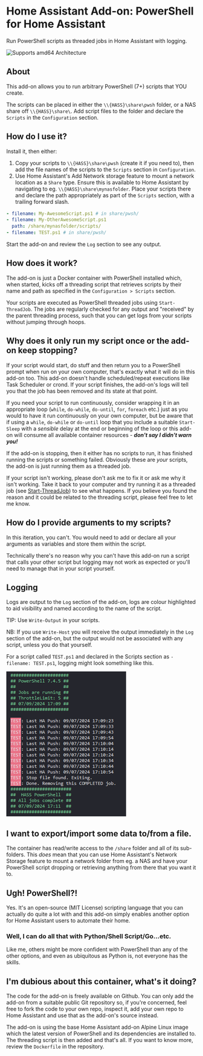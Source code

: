 # Home Assistant Add-on: PowerShell for Home Assistant

Run PowerShell scripts as threaded jobs in Home Assistant with logging.

![Supports amd64 Architecture][amd64-shield]

## About

This add-on allows you to run arbitrary PowerShell (7+) scripts that YOU create.

The scripts can be placed in either the `\\{HASS}\share\pwsh` folder, or a NAS share off `\\{HASS}\share\`. Add script files to the folder and declare the `Scripts` in the `Configuration` section.

## How do I use it?

Install it, then either:
1. Copy your scripts to `\\{HASS}\share\pwsh` (create it if you need to), then add the file names of the scripts to the `Scripts` section in `Configuration`.
2. Use Home Assistant's Add Network storage feature to mount a network location as a `Share` type. Ensure this is available to Home Assistant by navigating to eg. `\\{HASS}\share\mynasfolder`. Place your scripts there and declare the path appropriately as part of the `Scripts` section, with a trailing forward slash.

```yaml
- filename: My-AwesomeScript.ps1 # in share/pwsh/
- filename: My-OtherAwesomeScript.ps1
  path: /share/mynasfolder/scripts/
- filename: TEST.ps1 # in share/pwsh/
```

Start the add-on and review the `Log` section to see any output.

## How does it work?

The add-on is just a Docker container with PowerShell installed which, when started, kicks off a threading script that retrieves scripts by their name and path as specified in the `Configuration > Scripts` section.

Your scripts are executed as PowerShell threaded jobs using `Start-ThreadJob`. The jobs are regularly checked for any output and "received" by the parent threading process, such that you can get logs from your scripts without jumping through hoops.

## Why does it only run my script once or the add-on keep stopping?

If your script would start, do stuff and then return you to a PowerShell prompt when run on your own computer, that's exactly what it will do in this add-on too. This add-on doesn't handle scheduled/repeat executions like Task Scheduler or crond. If your script finishes, the add-on's logs will tell you that the job has been removed and its state at that point.

If you need your script to run continuously, consider wrapping it in an appropriate loop (`while`, `do-while`, `do-until`, `for`, `foreach` etc.) just as you would to have it run continuously on your own computer, but be aware that if using a `while`, `do-while` or `do-until` loop that you include a suitable `Start-Sleep` with a *sensible* delay at the end or beginning of the loop or this add-on will consume all available container resources - **_don't say I didn't warn you!_**

If the add-on is stopping, then it either has no scripts to run, it has finished running the scripts or something failed. Obviously these are *your* scripts, the add-on is just running them as a threaded job.

If your script isn't working, please don't ask me to fix it or ask me why it isn't working. Take it back to your computer and try running it as a threaded job (see [Start-ThreadJob](https://learn.microsoft.com/en-us/powershell/module/threadjob/start-threadjob?view=powershell-7.4)) to see what happens. If you believe you found the reason and it could be related to the threading script, please feel free to let me know.

## How do I provide arguments to my scripts?

In this iteration, you can't. You would need to add or declare all your arguments as variables and store them within the script.

Technically there's no reason why you can't have this add-on run a script that calls your other script but logging may not work as expected or you'll need to manage that in your script yourself.

## Logging

Logs are output to the `Log` section of the add-on, logs are colour highlighted to aid visibility and named according to the name of the script.

TIP: Use `Write-Output` in your scripts.

NB: If you use `Write-Host` you will receive the output immediately in the `Log` section of the add-on, but the output would not be associated with any script, unless you do that yourself.

For a script called `TEST.ps1` and declared in the Scripts section as `- filename: TEST.ps1`, logging might look something like this.

![Logging example](../resources/pwsh/images/logging.png)

## I want to export/import some data to/from a file.

The container has read/write access to the `/share` folder and all of its sub-folders. This _does_ mean that you can use Home Assistant's Network Storage feature to mount a network folder from eg. a NAS and have your PowerShell script dropping or retrieving anything from there that you want it to.

## Ugh! PowerShell?!

Yes. It's an open-source (MIT License) scripting language that you can actually do quite a lot with and this add-on simply enables another option for Home Assistant users to automate their home.

### Well, I can do all that with Python/Shell Script/Go...etc.

Like me, others might be more confident with PowerShell than any of the other options, and even as ubiquitous as Python is, not everyone has the skills.

## I'm dubious about this container, what's it doing?

The code for the add-on is freely available on Github. You can only add the add-on from a suitable public Git repository so, if you're concerned, feel free to fork the code to your own repo, inspect it, add your own repo to Home Assistant and use that as the add-on's source instead.

The add-on is using the base Home Assistant add-on Alpine Linux image which the latest version of PowerShell and its dependencies are installed to. The threading script is then added and that's all. If you want to know more, review the `Dockerfile` in the repository.

[amd64-shield]: https://img.shields.io/badge/amd64-yes-green.svg

